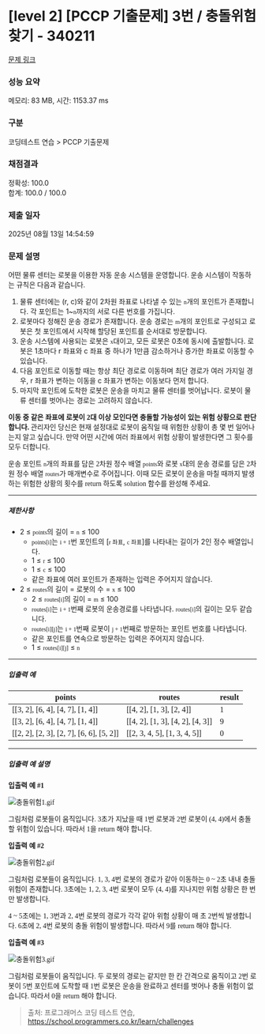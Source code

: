# [level 2] [PCCP 기출문제] 3번 / 충돌위험 찾기 - 340211 

[문제 링크](https://school.programmers.co.kr/learn/courses/30/lessons/340211) 

### 성능 요약

메모리: 83 MB, 시간: 1153.37 ms

### 구분

코딩테스트 연습 > PCCP 기출문제

### 채점결과

정확성: 100.0<br/>합계: 100.0 / 100.0

### 제출 일자

2025년 08월 13일 14:54:59

### 문제 설명

<p style="font-family: &quot;Pretendard JP&quot;;">어떤 물류 센터는 로봇을 이용한 자동 운송 시스템을 운영합니다. 운송 시스템이 작동하는 규칙은 다음과 같습니다.</p>

<ol>
<li>물류 센터에는 (r, c)와 같이 2차원 좌표로 나타낼 수 있는 <code style="font-family: D2Coding;">n</code>개의 포인트가 존재합니다. 각 포인트는 1~<code style="font-family: D2Coding;">n</code>까지의 서로 다른 번호를 가집니다.</li>
<li>로봇마다 정해진 운송 경로가 존재합니다. 운송 경로는 <code style="font-family: D2Coding;">m</code>개의 포인트로 구성되고 로봇은 첫 포인트에서 시작해 할당된 포인트를 순서대로 방문합니다.</li>
<li>운송 시스템에 사용되는 로봇은 <code style="font-family: D2Coding;">x</code>대이고, 모든 로봇은 0초에 동시에 출발합니다. 로봇은 1초마다 r 좌표와 c 좌표 중 하나가 1만큼 감소하거나 증가한 좌표로 이동할 수 있습니다.</li>
<li>다음 포인트로 이동할 때는 항상 최단 경로로 이동하며 최단 경로가 여러 가지일 경우, r 좌표가 변하는 이동을 c 좌표가 변하는 이동보다 먼저 합니다.</li>
<li>마지막 포인트에 도착한 로봇은 운송을 마치고 물류 센터를 벗어납니다. 로봇이 물류 센터를 벗어나는 경로는 고려하지 않습니다.</li>
</ol>

<p style="font-family: &quot;Pretendard JP&quot;;"><strong>이동 중 같은 좌표에 로봇이 2대 이상 모인다면 충돌할 가능성이 있는 위험 상황으로 판단합니다.</strong> 관리자인 당신은 현재 설정대로 로봇이 움직일 때 위험한 상황이 총 몇 번 일어나는지 알고 싶습니다. 만약 어떤 시간에 여러 좌표에서 위험 상황이 발생한다면 그 횟수를 모두 더합니다. </p>

<p style="font-family: &quot;Pretendard JP&quot;;">운송 포인트 <code style="font-family: D2Coding;">n</code>개의 좌표를 담은 2차원 정수 배열 <code style="font-family: D2Coding;">points</code>와 로봇 <code style="font-family: D2Coding;">x</code>대의 운송 경로를 담은 2차원 정수 배열 <code style="font-family: D2Coding;">routes</code>가 매개변수로 주어집니다. 이때 모든 로봇이 운송을 마칠 때까지 발생하는 위험한 상황의 횟수를 return 하도록 solution 함수를 완성해 주세요.</p>

<hr>

<h5 style="font-family: &quot;Pretendard JP&quot;;">제한사항</h5>

<ul>
<li>2 ≤ <code style="font-family: D2Coding;">points</code>의 길이 = <code style="font-family: D2Coding;">n</code> ≤ 100

<ul>
<li><code style="font-family: D2Coding;">points[i]</code>는 <code style="font-family: D2Coding;">i + 1</code>번 포인트의 [<code style="font-family: D2Coding;">r 좌표</code>, <code style="font-family: D2Coding;">c 좌표</code>]를 나타내는 길이가 2인 정수 배열입니다.</li>
<li>1 ≤ <code style="font-family: D2Coding;">r</code> ≤ 100</li>
<li>1 ≤ <code style="font-family: D2Coding;">c</code> ≤ 100</li>
<li>같은 좌표에 여러 포인트가 존재하는 입력은 주어지지 않습니다.</li>
</ul></li>
<li>2 ≤ <code style="font-family: D2Coding;">routes</code>의 길이 = 로봇의 수 = <code style="font-family: D2Coding;">x</code> ≤ 100

<ul>
<li>2 ≤ <code style="font-family: D2Coding;">routes[i]</code>의 길이 = <code style="font-family: D2Coding;">m</code> ≤ 100</li>
<li><code style="font-family: D2Coding;">routes[i]</code>는 <code style="font-family: D2Coding;">i + 1</code>번째 로봇의 운송경로를 나타냅니다. <code style="font-family: D2Coding;">routes[i]</code>의 길이는 모두 같습니다.</li>
<li><code style="font-family: D2Coding;">routes[i][j]</code>는 <code style="font-family: D2Coding;">i + 1</code>번째 로봇이 <code style="font-family: D2Coding;">j + 1</code>번째로 방문하는 포인트 번호를 나타냅니다.</li>
<li>같은 포인트를 연속으로 방문하는 입력은 주어지지 않습니다.</li>
<li>1 ≤ <code style="font-family: D2Coding;">routes[i][j]</code> ≤ <code style="font-family: D2Coding;">n</code></li>
</ul></li>
</ul>

<hr>

<h5 style="font-family: &quot;Pretendard JP&quot;;">입출력 예</h5>
<table class="table" style="font-family: &quot;Pretendard JP&quot;;">
        <thead><tr>
<th>points</th>
<th>routes</th>
<th>result</th>
</tr>
</thead>
        <tbody><tr>
<td>[[3, 2], [6, 4], [4, 7], [1, 4]]</td>
<td>[[4, 2], [1, 3], [2, 4]]</td>
<td>1</td>
</tr>
<tr>
<td>[[3, 2], [6, 4], [4, 7], [1, 4]]</td>
<td>[[4, 2], [1, 3], [4, 2], [4, 3]]</td>
<td>9</td>
</tr>
<tr>
<td>[[2, 2], [2, 3], [2, 7], [6, 6], [5, 2]]</td>
<td>[[2, 3, 4, 5], [1, 3, 4, 5]]</td>
<td>0</td>
</tr>
</tbody>
      </table>
<hr>

<h5 style="font-family: &quot;Pretendard JP&quot;;">입출력 예 설명</h5>

<p style="font-family: &quot;Pretendard JP&quot;;"><strong>입출력 예 #1</strong></p>

<p style="font-family: &quot;Pretendard JP&quot;;"><img src="https://grepp-programmers.s3.ap-northeast-2.amazonaws.com/files/production/43dea513-36b0-493b-bb52-ac5d9dc49bf4/%E1%84%8E%E1%85%AE%E1%86%BC%E1%84%83%E1%85%A9%E1%86%AF%E1%84%8B%E1%85%B1%E1%84%92%E1%85%A5%E1%86%B71.gif" title="" alt="충돌위험1.gif"></p>

<p style="font-family: &quot;Pretendard JP&quot;;">그림처럼 로봇들이 움직입니다. 3초가 지났을 때 1번 로봇과 2번 로봇이 (4, 4)에서 충돌할 위험이 있습니다. 따라서 1을 return 해야 합니다.</p>

<p style="font-family: &quot;Pretendard JP&quot;;"><strong>입출력 예 #2</strong></p>

<p style="font-family: &quot;Pretendard JP&quot;;"><img src="https://grepp-programmers.s3.ap-northeast-2.amazonaws.com/files/production/b1b127d3-679b-4d54-ac3f-1e3131e7a6fa/%E1%84%8E%E1%85%AE%E1%86%BC%E1%84%83%E1%85%A9%E1%86%AF%E1%84%8B%E1%85%B1%E1%84%92%E1%85%A5%E1%86%B72.gif" title="" alt="충돌위험2.gif"></p>

<p style="font-family: &quot;Pretendard JP&quot;;">그림처럼 로봇들이 움직입니다. 1, 3, 4번 로봇의 경로가 같아 이동하는 0 ~ 2초 내내 충돌 위험이 존재합니다. 3초에는 1, 2, 3, 4번 로봇이 모두 (4, 4)를 지나지만 위험 상황은 한 번만 발생합니다. </p>

<p style="font-family: &quot;Pretendard JP&quot;;">4 ~ 5초에는 1, 3번과 2, 4번 로봇의 경로가 각각 같아 위험 상황이 매 초 2번씩 발생합니다. 6초에 2, 4번 로봇의 충돌 위험이 발생합니다. 따라서 9를 return 해야 합니다.</p>

<p style="font-family: &quot;Pretendard JP&quot;;"><strong>입출력 예 #3</strong></p>

<p style="font-family: &quot;Pretendard JP&quot;;"><img src="https://grepp-programmers.s3.ap-northeast-2.amazonaws.com/files/production/eb0fe259-fe92-44fc-bddb-c55afac4e12f/%E1%84%8E%E1%85%AE%E1%86%BC%E1%84%83%E1%85%A9%E1%86%AF%E1%84%8B%E1%85%B1%E1%84%92%E1%85%A5%E1%86%B73.gif" title="" alt="충돌위험3.gif"></p>

<p style="font-family: &quot;Pretendard JP&quot;;">그림처럼 로봇들이 움직입니다. 두 로봇의 경로는 같지만 한 칸 간격으로 움직이고 2번 로봇이 5번 포인트에 도착할 때 1번 로봇은 운송을 완료하고 센터를 벗어나 충돌 위험이 없습니다. 따라서 0을 return 해야 합니다.</p>


> 출처: 프로그래머스 코딩 테스트 연습, https://school.programmers.co.kr/learn/challenges